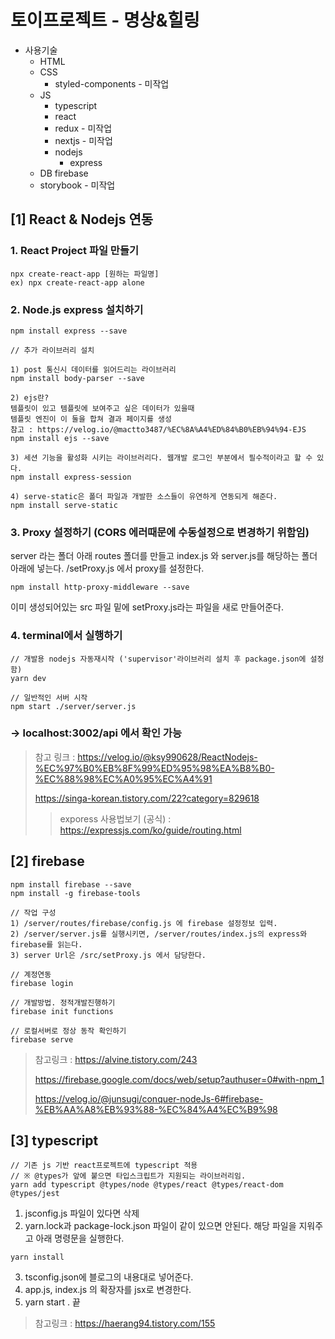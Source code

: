 # 토이프로젝트 - 명상&힐링

- 사용기술
  - HTML
  - CSS
    - styled-components - 미작업
  - JS
    - typescript
    - react
    - redux - 미작업
    - nextjs - 미작업
    - nodejs
      - express
  - DB firebase
  - storybook - 미작업

## [1] React & Nodejs 연동

### 1. React Project 파일 만들기

```
npx create-react-app [원하는 파일명]
ex) npx create-react-app alone
```

### 2. Node.js express 설치하기

```
npm install express --save

// 추가 라이브러리 설치

1) post 통신시 데이터를 읽어드리는 라이브러리
npm install body-parser --save

2) ejs란?
템플릿이 있고 템플릿에 보여주고 싶은 데이터가 있을때
템플릿 엔진이 이 둘을 합쳐 결과 페이지를 생성
참고 : https://velog.io/@mactto3487/%EC%8A%A4%ED%84%B0%EB%94%94-EJS
npm install ejs --save

3) 세션 기능을 활성화 시키는 라이브러리다. 웹개발 로그인 부분에서 필수적이라고 할 수 있다.
npm install express-session

4) serve-static은 폴더 파일과 개발한 소스들이 유연하게 연동되게 해준다.
npm install serve-static
```

### 3. Proxy 설정하기 (CORS 에러때문에 수동설정으로 변경하기 위함임)

server 라는 폴더 아래 routes 폴더를 만들고 index.js 와 server.js를 해당하는 폴더 아래에 넣는다. /setProxy.js 에서 proxy를 설정한다.

```
npm install http-proxy-middleware --save
```

이미 생성되어있는 src 파일 밑에 setProxy.js라는 파일을 새로 만들어준다.

### 4. terminal에서 실행하기

```
// 개발용 nodejs 자동재시작 ('supervisor'라이브러리 설치 후 package.json에 설정함)
yarn dev

// 일반적인 서버 시작
npm start ./server/server.js
```

### -> localhost:3002/api 에서 확인 가능

> 참고 링크 :
> https://velog.io/@ksy990628/ReactNodejs-%EC%97%B0%EB%8F%99%ED%95%98%EA%B8%B0-%EC%88%98%EC%A0%95%EC%A4%91
>
> https://singa-korean.tistory.com/22?category=829618
>
> > exporess 사용법보기 (공식) :
> > https://expressjs.com/ko/guide/routing.html

## [2] firebase

```
npm install firebase --save
npm install -g firebase-tools

// 작업 구성
1) /server/routes/firebase/config.js 에 firebase 설정정보 입력.
2) /server/server.js를 실행시키면, /server/routes/index.js의 express와 firebase를 읽는다.
3) server Url은 /src/setProxy.js 에서 담당한다.

// 계정연동
firebase login

// 개발방법. 정적개발진행하기
firebase init functions

// 로컬서버로 정상 동작 확인하기
firebase serve

```

> 참고링크 :
> https://alvine.tistory.com/243
>
> https://firebase.google.com/docs/web/setup?authuser=0#with-npm_1
>
> https://velog.io/@junsugi/conquer-nodeJs-6#firebase-%EB%AA%A8%EB%93%88-%EC%84%A4%EC%B9%98

## [3] typescript

```
// 기존 js 기반 react프로젝트에 typescript 적용
// ※ @types가 앞에 붙으면 타입스크립트가 지원되는 라이브러리임.
yarn add typescript @types/node @types/react @types/react-dom @types/jest
```

1. jsconfig.js 파일이 있다면 삭제
2. yarn.lock과 package-lock.json 파일이 같이 있으면 안된다. 해당 파일을 지워주고 아래 명령문을 실행한다.

```
yarn install
```

3. tsconfig.json에 블로그의 내용대로 넣어준다.
4. app.js, index.js 의 확장자를 jsx로 변경한다.
5. yarn start . 끝

> 참고링크 :
> https://haerang94.tistory.com/155
